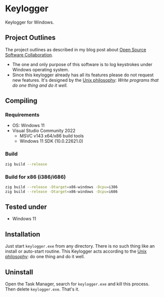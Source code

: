 # Keylogger

Keylogger for Windows.

## Project Outlines

The project outlines as described in my blog post about [Open Source Software Collaboration](https://blog.fox21.at/2019/02/21/open-source-software-collaboration.html).

- The one and only purpose of this software is to log keystrokes under Windows operating system.
- Since this keylogger already has all its features please do not request new features. It's designed by the [Unix philosophy](https://en.wikipedia.org/wiki/Unix_philosophy): *Write programs that do one thing and do it well.*

## Compiling

### Requirements

- OS: Windows 11
- Visual Studio Community 2022
	- MSVC v143 x64/x86 build tools
	- Windows 11 SDK (10.0.22621.0)

### Build

```sh
zig build --release
```

### Build for x86 (i386/i686)

```sh
zig build --release -Dtarget=x86-windows -Dcpu=i386
zig build --release -Dtarget=x86-windows -Dcpu=i686
```

## Tested under

- Windows 11

## Installation

Just start `keylogger.exe` from any directory. There is no such thing like an install or auto-start routine. This Keylogger acts according to the [Unix philosophy](https://en.wikipedia.org/wiki/Unix_philosophy): do one thing and do it well.

## Uninstall

Open the Task Manager, search for `keylogger.exe` and kill this process. Then delete `keylogger.exe`. That's it.
